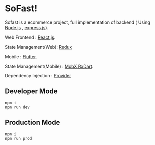 # SoFast!

Sofast is a ecommerce project, full implementation of backend ( Using [Node.js](https://nodejs.org) , [express.js](https://expressjs.com/)).

Web Frontend : [React.js](https://nodejs.org).

State Management(Web): [Redux](https://redux.js.org/)

Mobile : [Flutter](https://flutter.dev/).

State Management(Mobile) : [MobX](),[RxDart]().

Dependency Injection : [Provider]()

## Developer Mode 

```
npm i
npm run dev
```

## Production Mode

```
npm i
npm run prod
```

<!-- ## API -->
